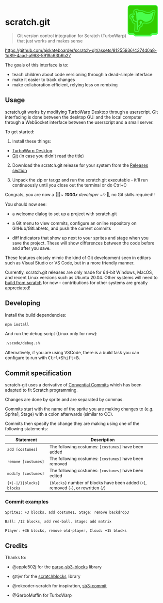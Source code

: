 <picture>
<img alt="" src="./logo.svg" align=right width=100 />
</picture>

<h1>scratch.git</h1>

> Git version control integration for Scratch (TurboWarp) that just works and makes sense

https://github.com/ajskateboarder/scratch-git/assets/81255936/4374d0a8-1d89-4aad-a968-5919a63b6b27

The goals of this interface is to:

- teach children about code versioning through a dead-simple interface
- make it easier to track changes
- make collaboration efficient, relying less on remixing

## Usage

scratch.git works by modifying TurboWarp Desktop through a userscript. Git interfacing is done between the desktop GUI and the local computer through a WebSocket interface between the userscript and a small server.

To get started:

1. Install these things:

- [TurboWarp Desktop](https://desktop.turbowarp.org/)
- [Git](https://git-scm.com) (in case you didn't read the title)

2. Download the scratch.git release for your system from the [Releases section](https://github.com/ajskateboarder/scratch-git/releases)

3. Unpack the zip or tar.gz and run the scratch.git executable - it'll run continuously until you close out the terminal or do Ctrl+C

Congrats, you are now a 🦄✨~ _**1000x** developer_ ~✨🦄, no Git skills required!!

You should now see:

- a welcome dialog to set up a project with scratch.git

- a Git menu to view commits, configure an online repository on GitHub/GitLab/etc, and push the current commits

- diff indicators that show up next to your sprites and stage when you save the project. These will show differences between the code before and after you save.

These features closely mimic the kind of Git development seen in editors such as Visual Studio or VS Code, but in a more friendly manner.

Currently, scratch.git releases are only made for 64-bit Windows, MacOS, and recent Linux versions such as Ubuntu 20.04. Other systems will need to [build from scratch](#developing) for now - contributions for other systems are greatly appreciated!

## Developing

Install the build dependencies:

```bash
npm install
```

And run the debug script (Linux only for now):

```bash
.vscode/debug.sh
```

Alternatively, if you are using VSCode, there is a build task you can configure to run with <kbd>Ctrl+Shift+B</kbd>.

## Commit specification

scratch-git uses a derivative of [Convential Commits](https://www.conventionalcommits.org/en/v1.0.0/) which has been adapted to fit Scratch programming.

Changes are done by sprite and are separated by commas.

Commits start with the name of the sprite you are making changes to (e.g. Sprite1, Stage) with a colon afterwards (similar to CC).

Commits then specify the change they are making using one of the following statements:

| Statement                  | Description                                                                          |
| -------------------------- | ------------------------------------------------------------------------------------ |
| `add [costumes]`           | The following costumes: `[costumes]` have been added                                 |
| `remove [costumes]`        | The following costumes: `[costumes]` have been removed                               |
| `modify [costumes]`        | The following costumes: `[costumes]` have been edited                                |
| `{+\|-\|/}{blocks} blocks` | `{blocks}` number of blocks have been added (`+`), removed (`-`), or rewritten (`/`) |

### Commit examples

```text
Sprite1: +3 blocks, add costume1, Stage: remove backdrop3
```

```text
Ball: /12 blocks, add red-ball, Stage: add matrix
```

```text
Player: +36 blocks, remove old-player, Cloud: +15 blocks
```

## Credits

Thanks to:

- @apple502j for the [parse-sb3-blocks](https://github.com/apple502j/parse-sb3-blocks) library

- @tjvr for the [scratchblocks](https://github.com/scratchblocks/scratchblocks) library

- @rokcoder-scratch for inspiration, [sb3-commit](https://github.com/rokcoder-scratch/sb3-commit)

- @GarboMuffin for TurboWarp
